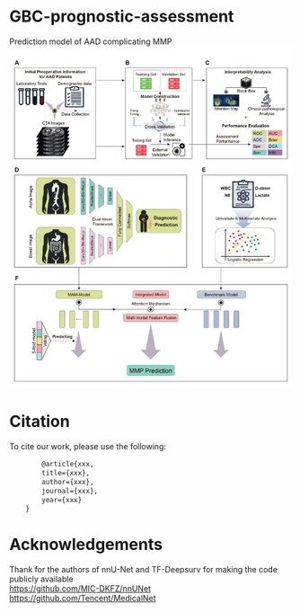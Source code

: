 # GBC-prognostic-assessment
Prediction model of AAD complicating MMP
![image](https://github.com/chickenburge/MMP_prediction/blob/master/png/zflow.png)



# Citation
To cite our work, please use the following:
```
        @article{xxx,
        title={xxx},
        author={xxx},
        journal={xxx},
        year={xxx}
    }
```


# Acknowledgements
Thank for the authors of nnU-Net and TF-Deepsurv for making the code publicly available  
https://github.com/MIC-DKFZ/nnUNet  
https://github.com/Tencent/MedicalNet  
